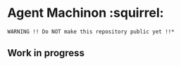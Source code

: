 # Agent Machinon :squirrel:  
  
```  
WARNING !! Do NOT make this repository public yet !!*  
```  
  
## Work in progress

<!--stackedit_data:
eyJoaXN0b3J5IjpbMzU0NzIyOTYwXX0=
-->